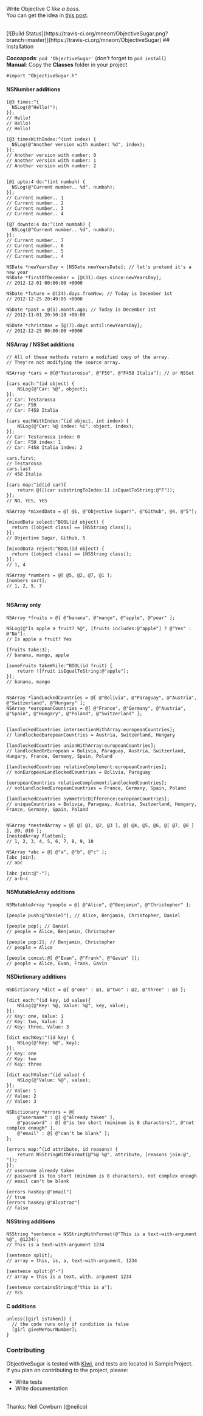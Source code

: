 Write Objective C _like a boss_.<br/>
You can get the idea in [this post](http://blog.mneorr.com/2012/11/21/adding-some-ruby-sugar-to-objectivec/).

<br/>
[![Build Status](https://travis-ci.org/mneorr/ObjectiveSugar.png?branch=master)](https://travis-ci.org/mneorr/ObjectiveSugar)
## Installation

__Cocoapods__: `pod 'ObjectiveSugar'` (don't forget to `pod install`)<br/>
__Manual__: Copy the __Classes__ folder in your project<br/>

`#import "ObjectiveSugar.h"`


#### NSNumber additions

``` objc
[@3 times:^{
  NSLog(@"Hello!");
}];
// Hello!
// Hello!
// Hello!

[@3 timesWithIndex:^(int index) {
  NSLog(@"Another version with number: %d", index);
}];
// Another version with number: 0
// Another version with number: 1
// Another version with number: 2


[@1 upto:4 do:^(int numbah) {
  NSLog(@"Current number.. %d", numbah);        
}];
// Current number.. 1
// Current number.. 2
// Current number.. 3
// Current number.. 4

[@7 downto:4 do:^(int numbah) {
  NSLog(@"Current number.. %d", numbah);        
}];
// Current number.. 7
// Current number.. 6
// Current number.. 5
// Current number.. 4

NSDate *newYearsDay = [NSDate newYearsDate]; // let's pretend it's a new year
NSDate *firstOfDecember = [@(31).days since:newYearsDay];
// 2012-12-01 00:00:00 +0000

NSDate *future = @(24).days.fromNow; // Today is December 1st
// 2012-12-25 20:49:05 +0000

NSDate *past = @(1).month.ago; // Today is December 1st
// 2012-11-01 20:50:28 +00:00

NSDate *christmas = [@(7).days until:newYearsDay];
// 2012-12-25 00:00:00 +0000

```

#### NSArray / NSSet additions
``` objc
// All of these methods return a modified copy of the array.
// They're not modifying the source array.

NSArray *cars = @[@"Testarossa", @"F50", @"F458 Italia"]; // or NSSet

[cars each:^(id object) {
    NSLog(@"Car: %@", object); 
}];
// Car: Testarossa
// Car: F50
// Car: F458 Italia

[cars eachWithIndex:^(id object, int index) {    
    NSLog(@"Car: %@ index: %i", object, index); 
}];
// Car: Testarossa index: 0
// Car: F50 index: 1
// Car: F458 Italia index: 2

cars.first;
// Testarossa
cars.last
// 458 Italia

[cars map:^id(id car){
	return @([[car substringToIndex:1] isEqualToString:@"F"]);
}]; 
// NO, YES, YES

NSArray *mixedData = @[ @1, @"Objective Sugar!", @"Github", @4, @"5"];

[mixedData select:^BOOL(id object) {
  return ([object class] == [NSString class]);
}];
// Objective Sugar, Github, 5

[mixedData reject:^BOOL(id object) {
  return ([object class] == [NSString class]);
}];
// 1, 4

NSArray *numbers = @[ @5, @2, @7, @1 ];
[numbers sort];
// 1, 2, 5, 7


```

#### NSArray only
``` objc
NSArray *fruits = @[ @"banana", @"mango", @"apple", @"pear" ];

NSLog(@"Is apple a fruit? %@", [fruits includes:@"apple"] ? @"Yes" : @"No"];
// Is apple a fruit? Yes

[fruits take:3]; 
// banana, mango, apple

[someFruits takeWhile:^BOOL(id fruit) {
	return ![fruit isEqualToString:@"apple"];
}];
// banana, mango


NSArray *landLockedCountries = @[ @"Bolivia", @"Paraguay", @"Austria", @"Switzerland", @"Hungary" ];
NSArray *europeanCountries = @[ @"France", @"Germany", @"Austria", @"Spain", @"Hungary", @"Poland", @"Switzerland" ];


[landlockedCountries intersectionWithArray:europeanCountries];
// landlockedEuropeanCountries = Austria, Switzerland, Hungary

[landlockedCountries unionWithArray:europeanCountries];
// landlockedOrEuropean = Bolivia, Paraguay, Austria, Switzerland, Hungary, France, Germany, Spain, Poland

[landlockedCountries relativeComplement:europeanCountries];
// nonEuropeanLandlockedCountries = Bolivia, Paraguay

[europeanCountries relativeComplement:landlockedCountries];
// notLandlockedEuropeanCountries = France, Germany, Spain, Poland

[landlockedCountries symmetricDifference:europeanCountries];
// uniqueCountries = Bolivia, Paraguay, Austria, Switzerland, Hungary, France, Germany, Spain, Poland


NSArray *nestedArray = @[ @[ @1, @2, @3 ], @[ @4, @5, @6, @[ @7, @8 ] ], @9, @10 ];
[nestedArray flatten];
// 1, 2, 3, 4, 5, 6, 7, 8, 9, 10

NSArray *abc = @[ @"a", @"b", @"c" ];
[abc join];
// abc

[abc join:@"-"];
// a-b-c

```

#### NSMutableArray additions

``` objc
NSMutableArray *people = @[ @"Alice", @"Benjamin", @"Christopher" ];

[people push:@"Daniel"]; // Alice, Benjamin, Christopher, Daniel

[people pop]; // Daniel
// people = Alice, Benjamin, Christopher

[people pop:2]; // Benjamin, Christopher
// people = Alice

[people concat:@[ @"Evan", @"Frank", @"Gavin" ]];
// people = Alice, Evan, Frank, Gavin

```

#### NSDictionary additions

``` objc
NSDictionary *dict = @{ @"one" : @1, @"two" : @2, @"three" : @3 };

[dict each:^(id key, id value){
    NSLog(@"Key: %@, Value: %@", key, value);
}];
// Key: one, Value: 1
// Key: two, Value: 2
// Key: three, Value: 3
 
[dict eachKey:^(id key) {
    NSLog(@"Key: %@", key);
}];
// Key: one
// Key: two
// Key: three

[dict eachValue:^(id value) {
    NSLog(@"Value: %@", value);
}];
// Value: 1
// Value: 2
// Value: 3

NSDictionary *errors = @{
    @"username" : @[ @"already taken" ],
    @"password" : @[ @"is too short (minimum is 8 characters)", @"not complex enough" ],
    @"email" : @[ @"can't be blank" ];
};

[errors map:^(id attribute, id reasons) {
    return NSStringWithFormat(@"%@ %@", attribute, [reasons join:@", "]);
}];
// username already taken
// password is too short (minimum is 8 characters), not complex enough
// email can't be blank

[errors hasKey:@"email"]
// true
[errors hasKey:@"Alcatraz"]
// false
```

#### NSString additions

``` objc
NSString *sentence = NSStringWithFormat(@"This is a text-with-argument %@", @1234);
// This is a text-with-argument 1234

[sentence split];
// array = this, is, a, text-with-argument, 1234

[sentence split:@"-"]
// array = this is a text, with, argument 1234

[sentence containsString:@"this is a"];
// YES
```

#### C additions

``` objc
unless([girl isTaken]) {
  // the code runs only if condition is false
  [girl giveMeYourNumber];
}
```
### Contributing

ObjectiveSugar is tested with [Kiwi](https://github.com/allending/Kiwi), and tests are located in SampleProject.<br/>
If you plan on contributing to the project, please:

  * Write tests
  * Write documentation

<br/>
Thanks: Neil Cowburn (@neilco)
